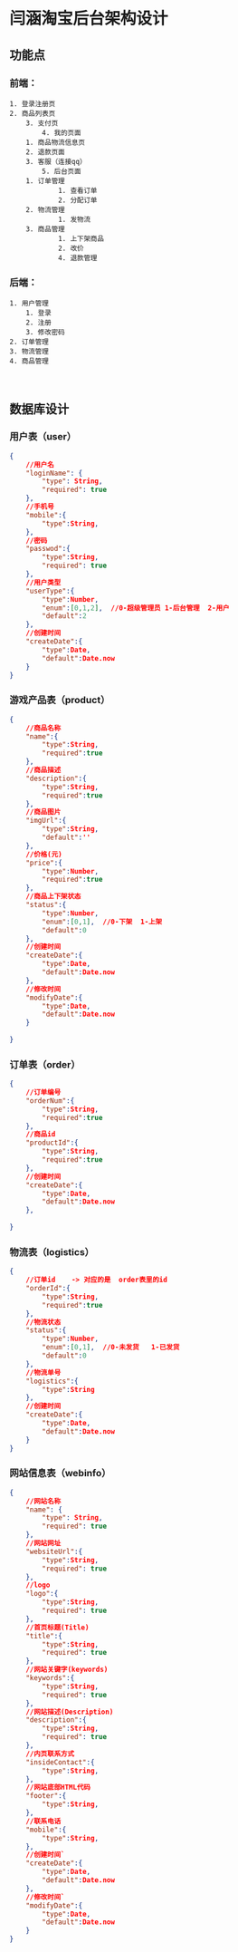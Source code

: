 # 闫涵淘宝后台架构设计

## 功能点

### 前端：

	1. 登录注册页
 	2. 商品列表页
      	3. 支付页
         	4. 我的页面
       	1. 商品物流信息页
       	2. 退款页面
       	3. 客服（连接qq）
         	5. 后台页面
       	1. 订单管理
            	1. 查看订单
            	2. 分配订单
       	2. 物流管理
            	1. 发物流
       	3. 商品管理
            	1. 上下架商品
            	2. 改价
            	4. 退款管理

### 后端：

 	1. 用户管理
      	1. 登录
      	2. 注册
      	3. 修改密码
 	2. 订单管理
 	3. 物流管理
 	4. 商品管理

​	

## 数据库设计

### 用户表（user）

```json
{
    //用户名
    "loginName": {
        "type": String,
        "required": true
    },
    //手机号
    "mobile":{
        "type":String,
    },
    //密码
	"passwod":{          
    	"type":String,
        "required": true
    },
    //用户类型
    "userType":{
        "type":Number,
        "enum":[0,1,2],  //0-超级管理员 1-后台管理  2-用户
        "default":2
    },
    //创建时间
    "createDate":{
        "type":Date,
        "default":Date.now
    }
}
```

### 游戏产品表（product）

```json
{
    //商品名称
    "name":{
        "type":String,
        "required":true
    },
    //商品描述
    "description":{
        "type":String,
        "required":true
    },
    //商品图片
    "imgUrl":{
        "type":String,
        "default":''
    },
    //价格(元)
    "price":{
        "type":Number,
        "required":true
    },
    //商品上下架状态
    "status":{
        "type":Number,
        "enum":[0,1],  //0-下架  1-上架
        "default":0
    },
    //创建时间
    "createDate":{
        "type":Date,
        "default":Date.now
    },
    //修改时间
    "modifyDate":{
        "type":Date,
        "default":Date.now
    }
    
}
```

### 订单表（order）

```json
{
    //订单编号
    "orderNum":{
        "type":String,
        "required":true
    },
    //商品id
    "productId":{
        "type":String,
        "required":true
    },
    //创建时间
    "createDate":{
        "type":Date,
        "default":Date.now
    },
    
}
```

### 物流表（logistics）

```json
{
    //订单id    -> 对应的是  order表里的id
    "orderId":{
        "type":String,
        "required":true
    },
    //物流状态
    "status":{
        "type":Number,
        "enum":[0,1],  //0-未发货   1-已发货
        "default":0
    },
	//物流单号
	"logistics":{
        "type":String
    },
    //创建时间
    "createDate":{
        "type":Date,
        "default":Date.now
    }
}
```

### 网站信息表（webinfo）
```json
{
    //网站名称
    "name": {
        "type": String,
        "required": true
    },
    //网站网址
    "websiteUrl":{
        "type":String,
        "required": true
    },
    //logo
	"logo":{
    	"type":String,
        "required": true
    },
    //首页标题(Title)
	"title":{
    	"type":String,
        "required": true
    },
    //网站关键字(keywords)
	"keywords":{
    	"type":String,
        "required": true
    },
    //网站描述(Description)
	"description":{
    	"type":String,
        "required": true
    },
    //内页联系方式
	"insideContact":{
    	"type":String,
    },
    //网站底部HTML代码
	"footer":{
    	"type":String,
    },
    //联系电话
	"mobile":{
    	"type":String,
    },
    //创建时间`
    "createDate":{
        "type":Date,
        "default":Date.now
    },
    //修改时间`
    "modifyDate":{
        "type":Date,
        "default":Date.now
    }
}
```

